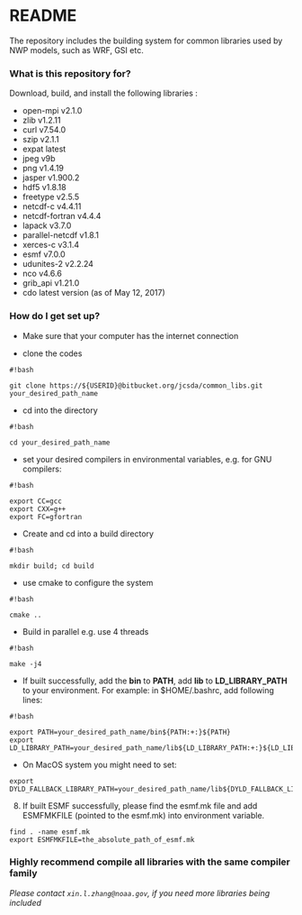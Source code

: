 # README #

The repository includes the building system for common libraries used by NWP models, such as WRF, GSI etc.

### What is this repository for? ###

Download, build, and install the following libraries :

* open-mpi v2.1.0
* zlib v1.2.11
* curl v7.54.0
* szip v2.1.1
* expat latest
* jpeg v9b
* png v1.4.19
* jasper v1.900.2 
* hdf5 v1.8.18
* freetype v2.5.5
* netcdf-c v4.4.11
* netcdf-fortran v4.4.4
* lapack v3.7.0
* parallel-netcdf v1.8.1
* xerces-c v3.1.4
* esmf v7.0.0
* udunites-2 v2.2.24
* nco v4.6.6
* grib_api v1.21.0
* cdo latest version (as of May 12, 2017)

### How do I get set up? ###

* Make sure that your computer has the internet connection

* clone the codes

```
#!bash

git clone https://${USERID}@bitbucket.org/jcsda/common_libs.git your_desired_path_name
```
  
* cd into the directory

```
#!bash

cd your_desired_path_name
```

* set your desired compilers in environmental variables, e.g. for GNU compilers:

```
#!bash

export CC=gcc
export CXX=g++
export FC=gfortran
```
  
* Create and cd into a build directory
```
#!bash

mkdir build; cd build
```

* use cmake to configure the system

```
#!bash

cmake ..
```

* Build in parallel e.g. use 4 threads
```
#!bash

make -j4
```

* If built successfully, add the **bin** to **PATH**, add **lib** to **LD\_LIBRARY\_PATH** to your environment. For example: in $HOME/.bashrc, add following lines:

```
#!bash

export PATH=your_desired_path_name/bin${PATH:+:}${PATH}
export LD_LIBRARY_PATH=your_desired_path_name/lib${LD_LIBRARY_PATH:+:}${LD_LIBRARY_PATH}
```
* On MacOS system you might need to set: 
```
export DYLD_FALLBACK_LIBRARY_PATH=your_desired_path_name/lib${DYLD_FALLBACK_LIBRARY_PATH:+:}${DYLD_FALLBACK_LIBRARY_PATH}
```
  
8. If built ESMF successfully, please find the esmf.mk file and add ESMFMKFILE (pointed to the esmf.mk) into environment variable.
 
```
find . -name esmf.mk
export ESMFMKFILE=the_absolute_path_of_esmf.mk
```
   
### Highly recommend compile all libraries with the same compiler family ###

*Please contact `xin.l.zhang@noaa.gov`, if you need more libraries being included*
